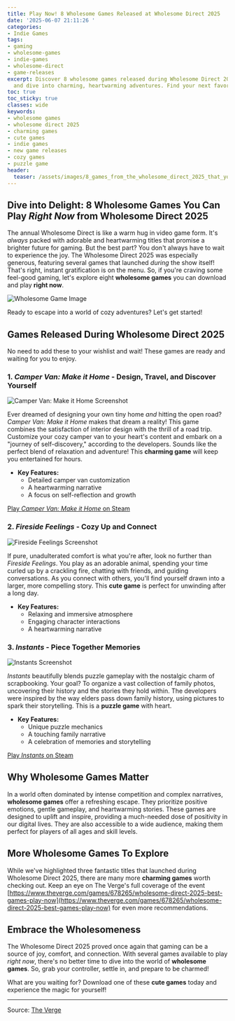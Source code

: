 ```yaml
---
title: Play Now! 8 Wholesome Games Released at Wholesome Direct 2025
date: '2025-06-07 21:11:26 '
categories:
- Indie Games
tags:
- gaming
- wholesome-games
- indie-games
- wholesome-direct
- game-releases
excerpt: Discover 8 wholesome games released during Wholesome Direct 2025! Play now
  and dive into charming, heartwarming adventures. Find your next favorite cute game!
toc: true
toc_sticky: true
classes: wide
keywords:
- wholesome games
- wholesome direct 2025
- charming games
- cute games
- indie games
- new game releases
- cozy games
- puzzle game
header:
  teaser: /assets/images/8_games_from_the_wholesome_direct_2025_that_you_ca_20250607211125.jpg
---
```


## Dive into Delight: 8 Wholesome Games You Can Play *Right Now* from Wholesome Direct 2025

The annual Wholesome Direct is like a warm hug in video game form. It's *always* packed with adorable and heartwarming titles that promise a brighter future for gaming. But the best part? You don't always have to wait to experience the joy. The Wholesome Direct 2025 was especially generous, featuring several games that launched *during* the show itself! That's right, instant gratification is on the menu. So, if you're craving some feel-good gaming, let's explore eight **wholesome games** you can download and play **right now**.

![Wholesome Game Image](https://platform.theverge.com/wp-content/uploads/sites/2/2025/06/ss_981459b35036a0232d519d181a3985aeec79da0e.jpg?quality=90&#038;strip=all&#038;crop=0,0,100,100)

Ready to escape into a world of cozy adventures? Let's get started!

## Games Released During Wholesome Direct 2025

No need to add these to your wishlist and wait! These games are ready and waiting for you to enjoy.

### 1. *Camper Van: Make it Home* - Design, Travel, and Discover Yourself

![Camper Van: Make it Home Screenshot](https://platform.theverge.com/wp-content/uploads/sites/2/2025/06/screenshot_campervan_05.png?quality=90&amp;strip=all&amp;crop=0,3.4424447690076,100,93.115110461985)

Ever dreamed of designing your own tiny home *and* hitting the open road? *Camper Van: Make it Home* makes that dream a reality! This game combines the satisfaction of interior design with the thrill of a road trip. Customize your cozy camper van to your heart's content and embark on a "journey of self-discovery," according to the developers. Sounds like the perfect blend of relaxation and adventure! This **charming game** will keep you entertained for hours.

*   **Key Features:**
    *   Detailed camper van customization
    *   A heartwarming narrative
    *   A focus on self-reflection and growth

[Play *Camper Van: Make it Home* on Steam](https://store.steampowered.com/app/2843190/Camper_Van_Make_it_Home/)

### 2. *Fireside Feelings* - Cozy Up and Connect

![Fireside Feelings Screenshot](https://platform.theverge.com/wp-content/uploads/sites/2/2025/06/FiresideFeelings_5.jpg?quality=90&amp;strip=all&amp;crop=0,3.4424447690076,100,93.115110461985)

If pure, unadulterated comfort is what you're after, look no further than *Fireside Feelings*. You play as an adorable animal, spending your time curled up by a crackling fire, chatting with friends, and guiding conversations. As you connect with others, you'll find yourself drawn into a larger, more compelling story. This **cute game** is perfect for unwinding after a long day.

*   **Key Features:**
    *   Relaxing and immersive atmosphere
    *   Engaging character interactions
    *   A heartwarming narrative

### 3. *Instants* - Piece Together Memories

![Instants Screenshot](https://platform.theverge.com/wp-content/uploads/sites/2/2025/06/ss_821e184ed19b510f9409338c14247155c90dff93.jpg?quality=90&amp;strip=all&amp;crop=0,3.4613147178592,100,93.077370564282)

*Instants* beautifully blends puzzle gameplay with the nostalgic charm of scrapbooking. Your goal? To organize a vast collection of family photos, uncovering their history and the stories they hold within. The developers were inspired by the way elders pass down family history, using pictures to spark their storytelling. This is a **puzzle game** with heart.

*   **Key Features:**
    *   Unique puzzle mechanics
    *   A touching family narrative
    *   A celebration of memories and storytelling

[Play *Instants* on Steam](https://store.steampowered.com/app/2948560/Instants/)

## Why Wholesome Games Matter

In a world often dominated by intense competition and complex narratives, **wholesome games** offer a refreshing escape. They prioritize positive emotions, gentle gameplay, and heartwarming stories. These games are designed to uplift and inspire, providing a much-needed dose of positivity in our digital lives. They are also accessible to a wide audience, making them perfect for players of all ages and skill levels.

## More Wholesome Games To Explore

While we've highlighted three fantastic titles that launched during Wholesome Direct 2025, there are many more **charming games** worth checking out. Keep an eye on The Verge's full coverage of the event [https://www.theverge.com/games/678265/wholesome-direct-2025-best-games-play-now](https://www.theverge.com/games/678265/wholesome-direct-2025-best-games-play-now) for even more recommendations.

## Embrace the Wholesomeness

The Wholesome Direct 2025 proved once again that gaming can be a source of joy, comfort, and connection. With several games available to play *right now*, there's no better time to dive into the world of **wholesome games**. So, grab your controller, settle in, and prepare to be charmed!

What are you waiting for? Download one of these **cute games** today and experience the magic for yourself!

---

Source: [The Verge](https://www.theverge.com/games/678265/wholesome-direct-2025-best-games-play-now)